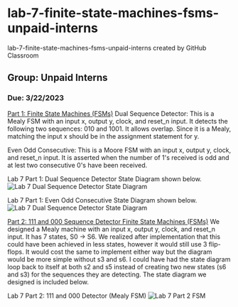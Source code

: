 # lab-7-finite-state-machines-fsms-unpaid-interns
lab-7-finite-state-machines-fsms-unpaid-interns created by GitHub Classroom
## Group: Unpaid Interns
### Due: 3/22/2023

<ins>Part 1: Finite State Machines (FSMs)</ins>
Dual Sequence Detector: This is a Mealy FSM with an input x, output y, clock, and reset_n input. It detects the following two sequences: 010 and 1001. It allows overlap. Since it is a Mealy, matching the input x should be in the assignment statement for y. 

Even Odd Consecutive: This is a Moore FSM with an input x, output y, clock, and reset_n input. It is asserted when the number of 1's received is odd and at lest two consecutive 0's have been received.

Lab 7 Part 1: Dual Sequence Detector State Diagram shown below.
![Lab 7 Dual Sequence Detector State Diagram](https://github.com/Spring-2023-Classes/lab-7-finite-state-machines-fsms-unpaid-interns/blob/main/Lab7_p1/dual_sequence_lab7_part1.png)

Lab 7 Part 1: Even Odd Consecutive State Diagram shown below.
![Lab 7 Dual Sequence Detector State Diagram](https://github.com/Spring-2023-Classes/lab-7-finite-state-machines-fsms-unpaid-interns/blob/main/Lab7_p1/Even_odd_lab7_part1.png)

<ins>Part 2: 111 and 000 Sequence Detector Finite State Machines (FSMs)</ins>
We designed a Mealy machine with an input x, output y, clock, and reset_n input. It has 7 states, S0 -> S6. We realized after implementation that this could have been achieved in less states, however it would still use 3 flip-flops. It would cost the same to implement either way but the diagram would be more simple without s3 and s6. I could have had the state diagram loop back to itself at both s2 and s5 instead of creating two new states (s6 and s3) for the sequences they are detecting. The state diagram we designed is included below.

Lab 7 Part 2: 111 and 000 Detector (Mealy FSM)
![Lab 7 Part 2 FSM](https://github.com/Spring-2023-Classes/lab-7-finite-state-machines-fsms-unpaid-interns/blob/main/Lab7_p2/lab7_part2_state_diagram.jpg)



